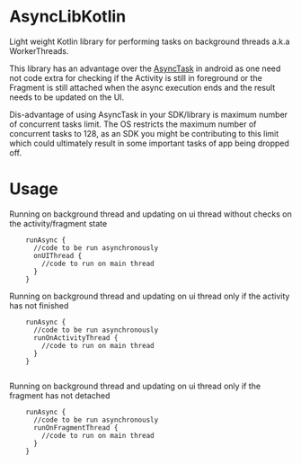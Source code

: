 # AsyncLibKotlin
Light weight Kotlin library for performing tasks on background threads a.k.a WorkerThreads.

This library has an advantage over the [AsyncTask](https://developer.android.com/reference/android/os/AsyncTask.html) in android as one need not code extra for checking if 
the Activity is still in foreground or the Fragment is still attached when the async execution 
ends and the result needs to be updated on the UI.

Dis-advantage of using AsyncTask in your SDK/library is maximum number of concurrent tasks limit.
 The OS restricts the maximum number of concurrent tasks to 128, as an SDK you might be 
 contributing to this limit which could ultimately result in some important tasks of app being 
 dropped off.
 
# Usage

Running on background thread and updating on ui thread without checks on the activity/fragment 
state

```
    runAsync {
      //code to be run asynchronously
      onUIThread {
        //code to run on main thread
      }
    }
```

Running on background thread and updating on ui thread only if the activity has not finished

```
    runAsync {
      //code to be run asynchronously
      runOnActivityThread {
        //code to run on main thread
      }
    }
    
```
Running on background thread and updating on ui thread only if the fragment has not detached

```
    runAsync {
      //code to be run asynchronously
      runOnFragmentThread {
        //code to run on main thread
      }
    }
    
```


    
